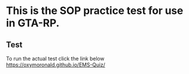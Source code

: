 # This is the SOP practice test for use in GTA-RP. 

## Test
To run the actual test click the link below
https://oxymoronald.github.io/EMS-Quiz/